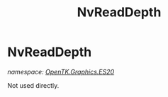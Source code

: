 ﻿---
title: NvReadDepth
---

# NvReadDepth
_namespace: [OpenTK.Graphics.ES20](N-OpenTK.Graphics.ES20.html)_

Not used directly.




